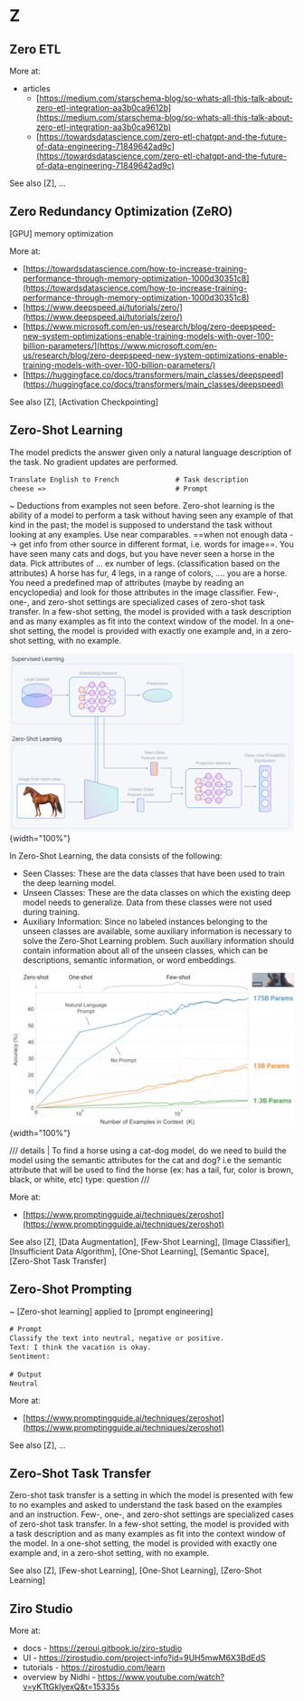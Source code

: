 # Z

## Zero ETL

 More at:

  * articles
    * [https://medium.com/starschema-blog/so-whats-all-this-talk-about-zero-etl-integration-aa3b0ca9612b](https://medium.com/starschema-blog/so-whats-all-this-talk-about-zero-etl-integration-aa3b0ca9612b)
    * [https://towardsdatascience.com/zero-etl-chatgpt-and-the-future-of-data-engineering-71849642ad9c](https://towardsdatascience.com/zero-etl-chatgpt-and-the-future-of-data-engineering-71849642ad9c) 

 See also [Z], ...


## Zero Redundancy Optimization (ZeRO)

 [GPU] memory optimization

 More at:

  * [https://towardsdatascience.com/how-to-increase-training-performance-through-memory-optimization-1000d30351c8](https://towardsdatascience.com/how-to-increase-training-performance-through-memory-optimization-1000d30351c8)
  * [https://www.deepspeed.ai/tutorials/zero/](https://www.deepspeed.ai/tutorials/zero/)
  * [https://www.microsoft.com/en-us/research/blog/zero-deepspeed-new-system-optimizations-enable-training-models-with-over-100-billion-parameters/](https://www.microsoft.com/en-us/research/blog/zero-deepspeed-new-system-optimizations-enable-training-models-with-over-100-billion-parameters/)
  * [https://huggingface.co/docs/transformers/main_classes/deepspeed](https://huggingface.co/docs/transformers/main_classes/deepspeed)

 See also [Z], [Activation Checkpointing]


## Zero-Shot Learning

  The model predicts the answer given only a natural language description of the task. No gradient updates are performed.
 
```
Translate English to French              # Task description
cheese =>                                # Prompt
```

 ~ Deductions from examples not seen before. Zero-shot learning is the ability of a model to perform a task without having seen any example of that kind in the past; the model is supposed to understand the task without looking at any examples.  Use near comparables. ==when not enough data --> get info from other source in different format, i.e. words for image==. You have seen many cats and dogs, but you have never seen a horse in the data. Pick attributes of ... ex number of legs. (classification based on the attributes) A horse has fur, 4 legs, in a range of colors, .... you are a horse. You need a predefined map of attributes (maybe by reading an encyclopedia) and look for those attributes in the image classifier. Few-, one-, and zero-shot settings are specialized cases of zero-shot task transfer. In a few-shot setting, the model is provided with a task description and as many examples as fit into the context window of the model. In a one-shot setting, the model is provided with exactly one example and, in a zero-shot setting, with no example.

 ![](img/z/zero_shot_learning.png ){width="100%"}

 In Zero-Shot Learning, the data consists of the following:

  * Seen Classes: These are the data classes that have been used to train the deep learning model.
  * Unseen Classes: These are the data classes on which the existing deep model needs to generalize. Data from these classes were not used during training.
  * Auxiliary Information: Since no labeled instances belonging to the unseen classes are available, some auxiliary information is necessary to solve the Zero-Shot Learning problem. Such auxiliary information should contain information about all of the unseen classes, which can be descriptions, semantic information, or word embeddings.

 ![](img/z/zero_shot_learning_accuracy.png ){width="100%"}

/// details | To find a horse using a cat-dog model, do we need to build the model using the semantic attributes for the cat and dog? i.e the semantic attribute that will be used to find the horse (ex: has a tail, fur, color is brown, black, or white, etc)
    type: question
///

 More at:

  * [https://www.promptingguide.ai/techniques/zeroshot](https://www.promptingguide.ai/techniques/zeroshot)

 See also [Z], [Data Augmentation], [Few-Shot Learning], [Image Classifier], [Insufficient Data Algorithm], [One-Shot Learning], [Semantic Space], [Zero-Shot Task Transfer]


## Zero-Shot Prompting

 ~ [Zero-shot learning] applied to [prompt engineering]

```
# Prompt
Classify the text into neutral, negative or positive. 
Text: I think the vacation is okay.
Sentiment:

# Output
Neutral
```

 More at:

  * [https://www.promptingguide.ai/techniques/zeroshot](https://www.promptingguide.ai/techniques/zeroshot)

 See also [Z], ...


## Zero-Shot Task Transfer

 Zero-shot task transfer is a setting in which the model is presented with few to no examples and asked to understand the task based on the examples and an instruction. Few-, one-, and zero-shot settings are specialized cases of zero-shot task transfer. In a few-shot setting, the model is provided with a task description and as many examples as fit into the context window of the model. In a one-shot setting, the model is provided with exactly one example and, in a zero-shot setting, with no example.

 See also [Z], [Few-shot Learning], [One-Shot Learning], [Zero-Shot Learning]


## Ziro Studio

 More at:

  * docs - https://zeroui.gitbook.io/ziro-studio
  * UI - https://zirostudio.com/project-info?id=9UH5mwM6X3BdEdS
  * tutorials - https://zirostudio.com/learn
  * overview by Nidhi - https://www.youtube.com/watch?v=yKTtGklyexQ&t=15335s
